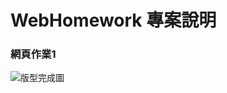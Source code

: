 # __WebHomework__ 專案說明

### 網頁作業1

![版型完成圖](https://github.com/JHAIPINHAO/__WebHomework-1__/assets/128681146/5a38e511-2858-4b8e-9fe5-7a5ce229c890)
